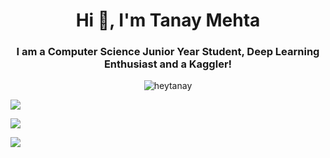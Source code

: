 <h1 align="center">Hi 👋, I'm Tanay Mehta</h1>
<h3 align="center">I am a Computer Science Junior Year Student, Deep Learning Enthusiast and a Kaggler!</h3>

<p align="center"> <img src="https://komarev.com/ghpvc/?username=heytanay" alt="heytanay" /> </p>

[![](https://raw.githubusercontent.com/heytanay/heytanay/master/profile-summary-card-output/monokai/0-profile-details.svg)](https://github.com/vn7n24fzkq/github-profile-summary-cards)

[![](https://raw.githubusercontent.com/heytanay/heytanay/master/profile-summary-card-output/monokai/1-repos-per-language.svg)](https://github.com/vn7n24fzkq/github-profile-summary-cards)

[![](https://raw.githubusercontent.com/heytanay/heytanay/master/profile-summary-card-output/monokai/2-most-commit-language.svg)](https://github.com/vn7n24fzkq/github-profile-summary-cards)
